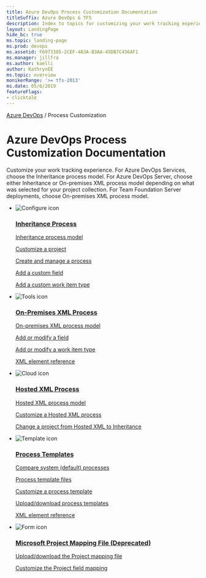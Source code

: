 ```yaml
---
title: Azure DevOps Process Customization Documentation 
titleSuffix: Azure DevOps & TFS   
description: Index to topics for customizing your work tracking experience in Azure DevOps & Team Foundation Server 
layout: LandingPage
hide_bc: true
ms.topic: landing-page
ms.prod: devops 
ms.assetid: F6973385-2CEF-403A-B3AA-45DB7C436AF1
ms.manager: jillfra
ms.author: kaelli
author: KathrynEE
ms.topic: overview
monikerRange: '>= tfs-2013'
ms.date: 05/6/2019
featureFlags:
- clicktale 
---
```




<p><a href="/azure/devops/index">Azure DevOps</a>  /  Process Customization</p>


# Azure DevOps Process Customization Documentation 

Customize your work tracking experience. For Azure DevOps Services, choose the Inheritance process model. For Azure DevOps Server, choose either Inheritance or On-premises XML process model depending on what was selected for your project collection. For Team Foundation Server deployments, choose On-premises XML process model. 


<ul class="panelContent cardsF">
    <li>
        <div class="cardSize">
            <div class="cardPadding">
                <div class="card">
                    <div class="cardImageOuter">
                        <div class="cardImage">
                            <img src="https://docs.microsoft.com//media/common/i_config-tools.svg" alt="Configure icon" />
                        </div>
                    </div>
                    <div class="cardText">
                        <h3><a href="/azure/devops/organizations/settings/work/index">Inheritance Process</a></h3>
                        <p>
                            <a href="/azure/devops/organizations/settings/work/inheritance-process-model">Inheritance process model</a>
                        </p>
                        <p>
                            <a href="/azure/devops/organizations/settings/work/customize-process">Customize a project</a>
                        </p>
                        <p>
                            <a href="/azure/devops/organizations/settings/work/manage-process">Create and manage a process</a>
                        </p>
                        <p>
                            <a href="/azure/devops/organizations/settings/work/add-custom-field">Add a custom field</a>
                        </p>
                        <p>
                            <a href="/azure/devops/organizations/settings/work/add-custom-wit">Add a custom work item type</a>
                        </p>
                    </div>
                </div>
            </div>
        </div>
    </li>
    <li>
        <div class="cardSize">
            <div class="cardPadding">
                <div class="card">
                    <div class="cardImageOuter">
                        <div class="cardImage">
                            <img src="https://docs.microsoft.com/media/common/i_tools.svg" alt="Tools icon" />
                        </div>
                    </div>
                    <div class="cardText">
                        <h3><a href="/azure/devops/reference/xml/index">On-Premises XML Process</a></h3>
                        <p>
                            <a href="/azure/devops/reference/on-premises-xml-process-model">On-premises XML process model</a>
                        </p>
                        <p>
                            <a href="/azure/devops/reference/add-modify-field">Add or modify a field</a>
                        </p>
                        <p>
                            <a href="/azure/devops/reference/add-modify-wit">Add or modify a work item type</a>
                        </p>
                        <p>
                            <a href="/azure/devops/reference/xml/xml-element-reference">XML element reference</a>
                        </p>
                    </div>
                </div>
            </div>
        </div>
    </li>
    <li>
        <div class="cardSize">
            <div class="cardPadding">
                <div class="card">
                    <div class="cardImageOuter">
                        <div class="cardImage">
                           <img src="https://docs.microsoft.com/media/common/i_vmm-cloud.svg" alt="Cloud icon" />
                        </div>
                    </div>
                    <div class="cardText">
                        <h3><a href="/azure/devops/organizations/settings/work/hosted/index">Hosted XML Process</a></h3>
                        <p>
                            <a href="/azure/devops/organizations/settings/work/hosted-xml-process-model">Hosted XML process model</a>
                        </p>
                        <p>
                            <a href="/azure/devops/organizations/settings/work/import-process/customize-process">Customize a Hosted XML process</a>
                        </p>
                        <p>
                            <a href="/azure/devops/organizations/settings/work/change-process-from-hosted-to-inherited">Change a project from Hosted XML to Inheritance</a>
                        </p>
                    </div>
                </div>
            </div>
        </div>
    </li>
    <li>
        <div class="cardSize">
            <div class="cardPadding">
                <div class="card">
                    <div class="cardImageOuter">
                        <div class="cardImage">
                            <img src="https://docs.microsoft.com/media/common/i_template.svg" alt="Template icon" />
                        </div>
                    </div>
                    <div class="cardText">
                        <h3><a href="/azure/devops/reference/process-templates/index">Process Templates</a></h3>
                        <p>
                            <a href="/azure/devops/boards/work-items/guidance/choose-process?toc=/azure/devops/reference/toc.json&bc=/azure/devops/reference/breadcrumb/toc.json">Compare system (default) processes</a>
                        </p>
                        <p>
                            <a href="/azure/devops/reference/process-templates/overview-process-template-files">Process template files</a>
                        </p>
                        <p>
                            <a href="/azure/devops/reference/process-templates/customize-process">Customize a process template</a>
                        </p>
                        <p>
                            <a href="/azure/devops/boards/work-items/guidance/manage-process-templates">Upload/download process templates</a>
                        </p>
                        <p>
                            <a href="/azure/devops/reference/process-templates/process-template-plug-ins-xml-elements-index">XML element reference</a>
                        </p>
                    </div>
                </div>
            </div>
        </div>
    </li>
    <li>
        <div class="cardSize">
            <div class="cardPadding">
                <div class="card">
                    <div class="cardImageOuter">
                        <div class="cardImage">
                            <img src="https://docs.microsoft.com/media/common/i_form.svg" alt="Form icon" />
                        </div>
                    </div>
                    <div class="cardText">
                        <h3><a href="/azure/devops/reference/mapping/index">Microsoft Project Mapping File (Deprecated)</a></h3>
                        <p>
                            <a href="/azure/devops/reference/xml/upload-or-download-the-microsoft-project-mapping-file"> Upload/download the Project mapping file</a>
                        </p>
                        <p>
                            <a href="/azure/devops/reference/xml/customize-project-field-mapping-file">Customize the Project field mapping</a>
                        </p>
                    </div>
                </div>
            </div>
        </div>
    </li>
</ul>
 
 